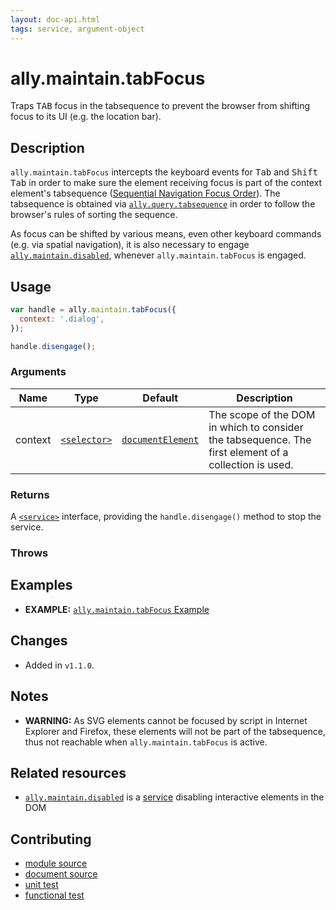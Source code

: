 ```yaml
---
layout: doc-api.html
tags: service, argument-object
---
```


# ally.maintain.tabFocus

Traps <kbd>TAB</kbd> focus in the tabsequence to prevent the browser from shifting focus to its UI (e.g. the location bar).


## Description

`ally.maintain.tabFocus` intercepts the keyboard events for <kbd>Tab</kbd> and <kbd>Shift Tab</kbd> in order to make sure the element receiving focus is part of the context element's tabsequence ([Sequential Navigation Focus Order](../../concepts.md#Sequential-navigation-focus-order)). The tabsequence is obtained via [`ally.query.tabsequence`](../query/tabsequence.md) in order to follow the browser's rules of sorting the sequence.

As focus can be shifted by various means, even other keyboard commands (e.g. via spatial navigation), it is also necessary to engage [`ally.maintain.disabled`](disabled.md), whenever `ally.maintain.tabFocus` is engaged.


## Usage

```js
var handle = ally.maintain.tabFocus({
  context: '.dialog',
});

handle.disengage();
```

### Arguments

| Name | Type | Default | Description |
| ---- | ---- | ------- | ----------- |
| context | [`<selector>`](../concepts.md#Selector) | [`documentElement`](https://developer.mozilla.org/en-US/docs/Web/API/Document/documentElement) | The scope of the DOM in which to consider the tabsequence. The first element of a collection is used. |

### Returns

A [`<service>`](../concepts.md#Service) interface, providing the `handle.disengage()` method to stop the service.

### Throws


## Examples

* **EXAMPLE:** [`ally.maintain.tabFocus` Example](./tab-focus.example.html)


## Changes

* Added in `v1.1.0`.


## Notes

* **WARNING:** As SVG elements cannot be focused by script in Internet Explorer and Firefox, these elements will not be part of the tabsequence, thus not reachable when `ally.maintain.tabFocus` is active.


## Related resources

* [`ally.maintain.disabled`](disabled.md) is a [service](../concepts.md#Service) disabling interactive elements in the DOM


## Contributing

* [module source](https://github.com/medialize/ally.js/blob/master/src/maintain/tab-focus.js)
* [document source](https://github.com/medialize/ally.js/blob/master/docs/api/maintain/tab-focus.md)
* [unit test](https://github.com/medialize/ally.js/blob/master/test/unit/maintain.tab-focus.test.js)
* [functional test](https://github.com/medialize/ally.js/blob/master/test/functional/maintain.tab-focus.test.js)

